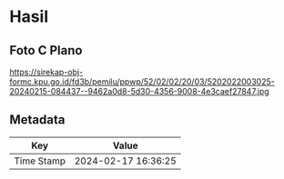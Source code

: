 # Hasil

## Foto C Plano

https://sirekap-obj-formc.kpu.go.id/fd3b/pemilu/ppwp/52/02/02/20/03/5202022003025-20240215-084437--9462a0d8-5d30-4356-9008-4e3caef27847.jpg


## Metadata

| Key        | Value               |
| ---------- | ------------------- |
| Time Stamp | 2024-02-17 16:36:25 |



